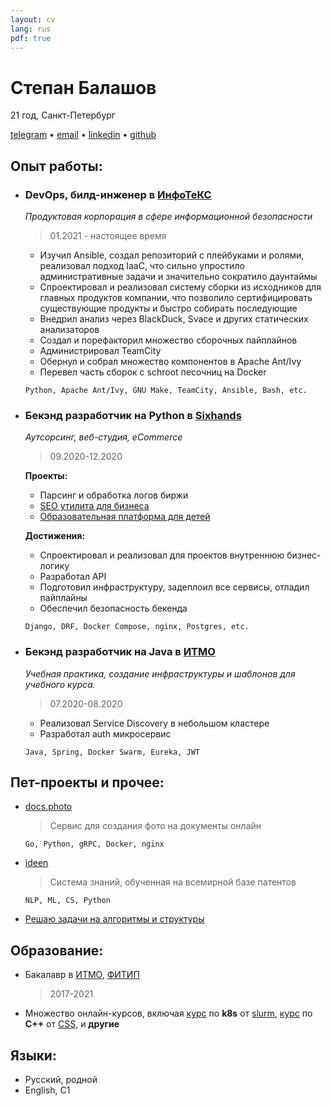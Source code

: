 ```yaml
---
layout: cv
lang: rus
pdf: true
---
```

# Степан Балашов

21 год, Санкт-Петербург

[telegram](https://t.me/StBalashov) • [email](mailto:stbalashov@gmail.com) • [linkedin](https://www.linkedin.com/in/stbalashov) • [github](https://github.com/StBalashov)


## Опыт работы:

- ### DevOps, билд-инженер в [ИнфоТеКС](https://infotecs.ru/)
    *Продуктовая корпорация в сфере информационной безопасности*

    > 01.2021 - настоящее время

    - Изучил Ansible, создал репозиторий с плейбуками и ролями, реализовал подход IaaC, что сильно упростило административные задачи и значительно сократило даунтаймы
    - Спроектировал и реализовал систему сборки из исходников для главных продуктов компании, что позволило сертифицировать существующие продукты и быстро собирать последующие
    - Внедрил анализ через BlackDuck, Svace и других статических анализаторов
    - Создал и порефакторил множество сборочных пайплайнов
    - Администрировал TeamCity 
    - Обернул и собрал множество компонентов в Apache Ant/Ivy
    - Перевел часть сборок с schroot песочниц на Docker
   
    ```
    Python, Apache Ant/Ivy, GNU Make, TeamCity, Ansible, Bash, etc.
    ```  

- ### Бекэнд разработчик на Python в [Sixhands](https://sixhands.co/)
    *Аутсорсинг, веб-студия, eCommerce*
    > 09.2020-12.2020

    **Проекты:**

    - Парсинг и обработка логов биржи
    - [SEO утилита для бизнеса](localranktracker.com)
    - [Образовательная платформа для детей](uchisigrai.ru)

    **Достижения:**

    - Спроектировал и реализовал для проектов внутреннюю бизнес-логику
    - Разработал API 
    - Подготовил инфраструктуру, задеплоил все сервисы, отладил пайплайны
    - Обеспечил безопасность бекенда
    
    ```
    Django, DRF, Docker Compose, nginx, Postgres, etc.
    ```

- ### Бекэнд разработчик на Java в [ИТМО](https://ifmo.ru)
    *Учебная практика, создание инфраструктуры и шаблонов для учебного курса.*
    
    > 07.2020-08.2020

    - Реализовал Service Discovery в небольшом кластере
    - Разработал auth микросервис

    ```
    Java, Spring, Docker Swarm, Eureka, JWT
    ```


## Пет-проекты и прочее:

- [docs.photo](https://docs.photo/)
    > Сервис для создания фото на документы онлайн   
    ```
    Go, Python, gRPC, Docker, nginx
    ``` 
- [ideen](https://ideen.ai/)
    > Система знаний, обученная на всемирной базе патентов   
    ```
    NLP, ML, CS, Python
    ```
- [Решаю задачи на алгоритмы и структуры](https://binarysearch.com/@/StBalashov)

## Образование:

- Бакалавр в [ИТМО](https://itmo.ru), [ФИТИП](https://itmo.ru/ru/viewfaculty/7/fakultet_informacionnyh_tehnologiy_i_programmirovaniya.htm)
    >2017-2021

- Множество онлайн-курсов, включая [курс](https://edu.slurm.io/courses/slurm-school-k8s-dev) по **k8s** от [slurm](https://edu.slurm.io/), [курс](https://stepik.org/course/7) по **C++** от [CSS](https://compscicenter.ru/), и **другие** 

## Языки:
- Русский, родной
- English, C1